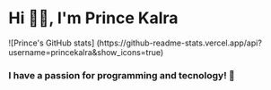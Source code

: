    
<h1 align="left">Hi 👋🏽, I'm Prince Kalra</h1>
![Prince's GitHub stats] (https://github-readme-stats.vercel.app/api?username=princekalra&show_icons=true)



<h3 align="left">I have a passion for programming and tecnology! 🚀</h3>
